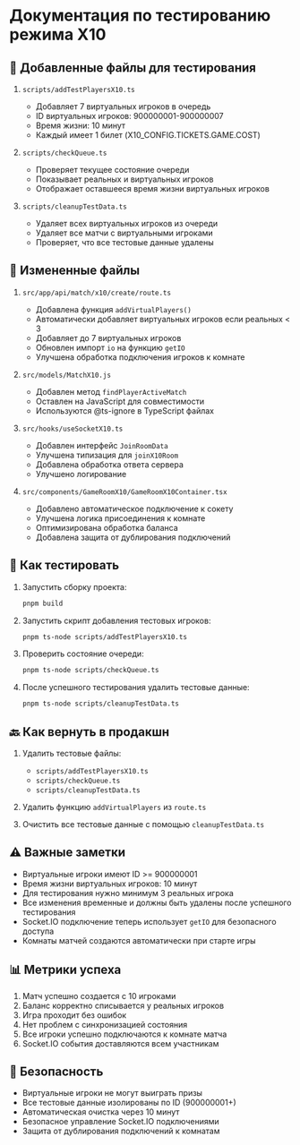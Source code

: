 # Документация по тестированию режима X10

## 📝 Добавленные файлы для тестирования

1. `scripts/addTestPlayersX10.ts`
   - Добавляет 7 виртуальных игроков в очередь
   - ID виртуальных игроков: 900000001-900000007
   - Время жизни: 10 минут
   - Каждый имеет 1 билет (X10_CONFIG.TICKETS.GAME.COST)

2. `scripts/checkQueue.ts`
   - Проверяет текущее состояние очереди
   - Показывает реальных и виртуальных игроков
   - Отображает оставшееся время жизни виртуальных игроков

3. `scripts/cleanupTestData.ts`
   - Удаляет всех виртуальных игроков из очереди
   - Удаляет все матчи с виртуальными игроками
   - Проверяет, что все тестовые данные удалены

## 🔄 Измененные файлы

1. `src/app/api/match/x10/create/route.ts`
   - Добавлена функция `addVirtualPlayers()`
   - Автоматически добавляет виртуальных игроков если реальных < 3
   - Добавляет до 7 виртуальных игроков
   - Обновлен импорт `io` на функцию `getIO`
   - Улучшена обработка подключения игроков к комнате

2. `src/models/MatchX10.js`
   - Добавлен метод `findPlayerActiveMatch`
   - Оставлен на JavaScript для совместимости
   - Используются @ts-ignore в TypeScript файлах

3. `src/hooks/useSocketX10.ts`
   - Добавлен интерфейс `JoinRoomData`
   - Улучшена типизация для `joinX10Room`
   - Добавлена обработка ответа сервера
   - Улучшено логирование

4. `src/components/GameRoomX10/GameRoomX10Container.tsx`
   - Добавлено автоматическое подключение к сокету
   - Улучшена логика присоединения к комнате
   - Оптимизирована обработка баланса
   - Добавлена защита от дублирования подключений

## 🧪 Как тестировать

1. Запустить сборку проекта:
   ```bash
   pnpm build
   ```

2. Запустить скрипт добавления тестовых игроков:
   ```bash
   pnpm ts-node scripts/addTestPlayersX10.ts
   ```

3. Проверить состояние очереди:
   ```bash
   pnpm ts-node scripts/checkQueue.ts
   ```

4. После успешного тестирования удалить тестовые данные:
   ```bash
   pnpm ts-node scripts/cleanupTestData.ts
   ```

## 🔙 Как вернуть в продакшн

1. Удалить тестовые файлы:
   - `scripts/addTestPlayersX10.ts`
   - `scripts/checkQueue.ts`
   - `scripts/cleanupTestData.ts`

2. Удалить функцию `addVirtualPlayers` из `route.ts`

3. Очистить все тестовые данные с помощью `cleanupTestData.ts`

## ⚠️ Важные заметки

- Виртуальные игроки имеют ID >= 900000001
- Время жизни виртуальных игроков: 10 минут
- Для тестирования нужно минимум 3 реальных игрока
- Все изменения временные и должны быть удалены после успешного тестирования
- Socket.IO подключение теперь использует `getIO` для безопасного доступа
- Комнаты матчей создаются автоматически при старте игры

## 📊 Метрики успеха

1. Матч успешно создается с 10 игроками
2. Баланс корректно списывается у реальных игроков
3. Игра проходит без ошибок
4. Нет проблем с синхронизацией состояния
5. Все игроки успешно подключаются к комнате матча
6. Socket.IO события доставляются всем участникам

## 🔐 Безопасность

- Виртуальные игроки не могут выиграть призы
- Все тестовые данные изолированы по ID (900000001+)
- Автоматическая очистка через 10 минут
- Безопасное управление Socket.IO подключениями
- Защита от дублирования подключений к комнатам 